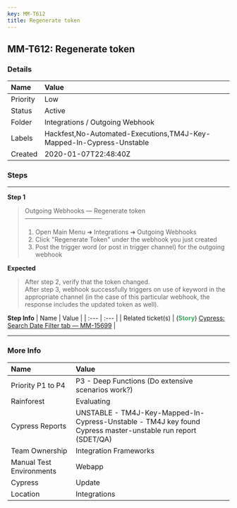 ```yaml
---
key: MM-T612
title: Regenerate token
---
```


## MM-T612: Regenerate token

### Details

| Name     | Value                                                                |
| :------- | :------------------------------------------------------------------- |
| Priority | Low                                                                  |
| Status   | Active                                                               |
| Folder   | Integrations / Outgoing Webhook                                      |
| Labels   | Hackfest,No-Automated-Executions,TM4J-Key-Mapped-In-Cypress-Unstable |
| Created  | 2020-01-07T22:48:40Z                                                 |

### Steps

<hr/>

**Step 1**

> <article>Outgoing Webhooks — Regenerate token<br>–––––––––––––––––––––––––<ol><li>Open Main Menu ➜ Integrations ➜ Outgoing Webhooks</li><li>Click "Regenerate Token" under the webhook you just created</li><li>Post the trigger word (or post in trigger channel) for the outgoing webhook</li></ol></article>

**Expected**

> <article>After step 2, verify that the token changed.<br>After step 3, webhook successfully triggers on use of keyword in the appropriate channel (in the case of this particular webhook, the response includes the updated token as well).</article>

**Step Info**
| Name | Value |
| :--- | :--- |
| Related ticket(s) | (<strong><span style="color: rgb(65, 168, 95);">Story</span></strong>) <a href="https://mattermost.atlassian.net/browse/MM-15699">Cypress: Search Date Filter tab — MM-15699</a> |

<hr/>

### More Info

| Name                     | Value                                                                                                        |
| :----------------------- | :----------------------------------------------------------------------------------------------------------- |
| Priority P1 to P4        | P3 - Deep Functions (Do extensive scenarios work?)                                                           |
| Rainforest               | Evaluating                                                                                                   |
| Cypress Reports          | UNSTABLE - TM4J-Key-Mapped-In-Cypress-Unstable - TM4J key found Cypress master-unstable run report (SDET/QA) |
| Team Ownership           | Integration Frameworks                                                                                       |
| Manual Test Environments | Webapp                                                                                                       |
| Cypress                  | Update                                                                                                       |
| Location                 | Integrations                                                                                                 |
